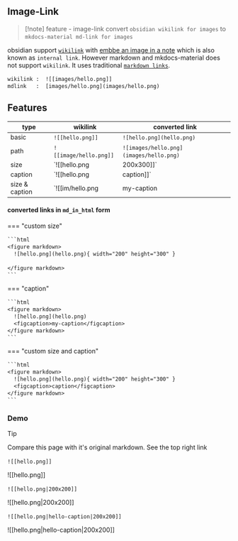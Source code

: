 ## Image-Link

> [!note]  feature - image-link
> convert `obsidian wikilink for images` to `mkdocs-material md-link for images`


obsidian support [`wikilink`](https://help.obsidian.md/Linking+notes+and+files/Internal+links) with [embbe an image in a note](https://help.obsidian.md/Linking+notes+and+files/Embedding+files#Embed+an+image+in+a+note) which is also known as `internal link`. However markdown and mkdocs-material does not support `wikilink`. It uses traditional [`markdown links`](https://squidfunk.github.io/mkdocs-material/reference/images/).

```text
wikilink :  ![[images/hello.png]] 
mdlink   :  [images/hello.png](images/hello.png)
```



## Features

| type           | wikilink                           | converted link                          |
| -------------- | ---------------------------------- | --------------------------------------- |
| basic          | `![[hello.png]]`                   | `![hello.png](hello.png)`               |
| path           | `![[image/hello.png]]`             | `![images/hello.png](images/hello.png)` |
| size           | `![[hello.png|200x300]]`           | see below                            |
| caption        | `![[hello.png|caption]]`           | see below                            |
| size & caption | `![[im/hello.png|my-caption|200]]` | see below                            |


#### converted links in `md_in_html` form

=== "custom size"

	```html
	<figure markdown>
	  ![hello.png](hello.png){ width="200" height="300" }
	  
	</figure markdown>
	```

=== "caption"

	```html
	<figure markdown>
	  ![hello.png](hello.png)
	  <figcaption>my-caption</figcaption>
	</figure markdown>
	```

=== "custom size and caption"

	```html
	<figure markdown>
	  ![hello.png](hello.png){ width="200" height="300" }
	  <figcaption>caption</figcaption>
	</figure markdown>
	```


### Demo

> [!tip]
> Compare this page with it's original markdown. See the top right link

`![[hello.png]]`


![[hello.png]]

`![[hello.png|200x200]]`

![[hello.png|200x200]]


`![[hello.png|hello-caption|200x200]]`

![[hello.png|hello-caption|200x200]]
